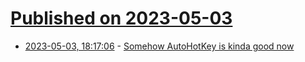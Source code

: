 # [Published on 2023-05-03](index.md)

* [2023-05-03, 18:17:06](https://lobste.rs/s/hhcros/somehow_autohotkey_is_kinda_good_now) - [Somehow AutoHotKey is kinda good now](https://www.hillelwayne.com/post/ahk-v2/)
